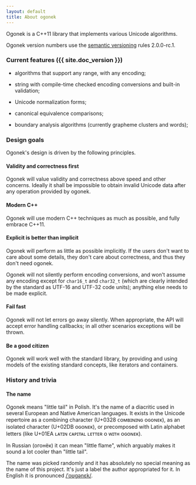 ```yaml
---
layout: default
title: About ogonek
---
```


Ogonek  is a C++11 library that implements various Unicode algorithms.

Ogonek version numbers use the [semantic versioning] rules 2.0.0-rc.1.

 [semantic versioning]: http://semver.org/

### Current features ({{ site.doc_version }})

 - algorithms that support any range, with any encoding;

 - string with compile-time checked encoding conversions and built-in
   validation;

 - Unicode normalization forms;

 - canonical equivalence comparisons;

 - boundary analysis algorithms (currently grapheme clusters and words);

### Design goals

Ogonek's design is driven by the following principles.

#### Validity and correctness first

Ogonek will value validity and correctness above speed and other concerns.
Ideally it shall be impossible to obtain invalid Unicode data after any
operation provided by ogonek.

#### Modern C++

Ogonek will use modern C++ techniques as much as possible, and fully embrace
C++11.

#### Explicit is better than implicit

Ogonek will perform as little as possible implicitly. If the users don't want to
care about some details, they don't care about correctness, and thus they don't
need ogonek.

Ogonek will not silently perform encoding conversions, and won't assume any
encoding except for `char16_t` and `char32_t` (which are clearly intended by the
standard as UTF-16 and UTF-32 code units); anything else needs to be made
explicit.

#### Fail fast

Ogonek will not let errors go away silently. When appropriate, the API will
accept error handling callbacks; in all other scenarios exceptions will be
thrown.

#### Be a good citizen

Ogonek will work well with the standard library, by providing and using models
of the existing standard concepts, like iterators and containers.

### History and trivia

#### The name

Ogonek means "little tail" in Polish. It's the name of a diacritic used in
several European and Native American languages. It exists in the Unicode
repertoire as a combining character (U+0328 &#7428;&#7439;&#7437;&#665;&#618;&#628;&#618;&#628;&#610;
&#7439;&#610;&#7439;&#628;&#7431;&#7435;), as an isolated character (U+02DB
&#7439;&#610;&#7439;&#628;&#7431;&#7435;), or precomposed with Latin alphabet
letters (like U+01EA &#671;&#7424;&#7451;&#618;&#628;
&#7428;&#7424;&#7448;&#618;&#7451;&#7424;&#671; &#671;&#7431;&#7451;&#7451;&#7431;&#640;
&#7439; &#7457;&#618;&#7451;&#668; &#7439;&#610;&#7439;&#628;&#7431;&#7435;).

In Russian (&#1086;&#1075;&#1086;&#1085;&#1105;&#1082;) it can mean "little
flame", which arguably makes it sound a lot cooler than "little tail".

The name was picked randomly and it has absolutely no special meaning as the
name of this project. It's just a label the author appropriated for it. In
English it is pronounced [/&#712;o&#650;&#609;&#601;n&#603;k/][pronounciation].

<!-- #### History -->

<!--Back in early 2012, Unicode become a recurring topic in the [Lounge<C++>][lounge]. -->

 [pronounciation]: ogonek.ogg
 [lounge]: http://chat.stackoverflow.com/rooms/10/loungec

